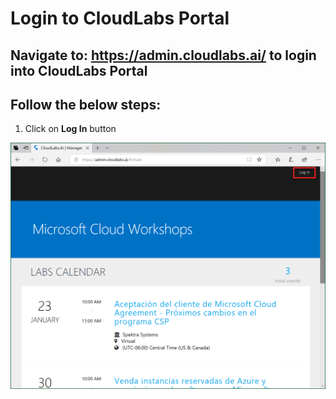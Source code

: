 # Login to CloudLabs Portal

## Navigate to: https://admin.cloudlabs.ai/ to login into CloudLabs Portal

## Follow the below steps:
1. Click on **Log In** button

![](images/imagelogin1.png)



